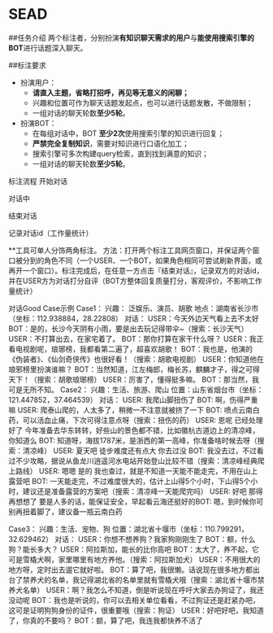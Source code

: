 # SEAD

##任务介绍
两个标注者，分别扮演**有知识聊天需求的用户**与**能使用搜索引擎的BOT**进行话题深入聊天。

##标注要求
* 扮演用户：
    * **请直入主题，省略打招呼，再见等无意义的闲聊；**
    * 兴趣和位置可作为聊天话题发起点，也可以进行话题发散，不做限制；
    * 一组对话的聊天轮数**至少5轮**。
* 扮演BOT：
    * 在每组对话中，BOT **至少2次**使用搜索引擎的知识进行回复；
    * **严禁完全复制知识**，需要对知识进行口语化加工；
    * 搜索引擎可多次构建query检索，直到找到满意的知识；
    * 一组对话的聊天轮数**至少5轮**。

标注流程
开始对话







对话中






结束对话





记录对话id（工作量统计）



**工具可单人分饰两角标注。
方法：打开两个标注工具网页窗口，并保证两个窗口被分到的角色不同（一个USER、一个BOT，如果角色相同可尝试刷新界面，或再开一个窗口）。标注完成后，在任意一方点击『结束对话』，记录双方的对话id，并在USER方为对话打分自评（BOT方整体回复质量打分，客观评价，不影响工作量统计）


对话Good Case示例
Case1：
兴趣： 泛娱乐、演员、胡歌 
地点：湖南省长沙市（坐标：112.938884，28.22808）
对话：
USER：今天外边天气看上去不太好
BOT：是的，长沙今天阴有小雨，要是出去玩记得带伞~（搜索：长沙天气）
USER：不打算出去，在家宅着了。
BOT：那你打算在家干什么呀？
USER：我正看电视剧呢，琅琊榜，我都看第二遍了，超喜欢胡歌！
BOT：我也是，他演的《伪装者》、《仙剑奇侠传》也很好看！（搜索：胡歌电视剧）
USER：你知道他在琅邪榜里扮演谁嘛？
BOT：当然知道，江左梅郎，梅长苏，麒麟才子，得之可得天下！（搜索：胡歌琅琊榜）
USER：厉害了，懂得挺多嘛。
BOT：那当然，我可是无所不知。
Case2：
兴趣：生活、旅游、爬山
位置：山东省烟台市（坐标：121.447852，37.464539）
对话：
USER: 我爬山脚扭伤了
BOT: 啊，伤得严重嘛
USER: 爬泰山爬的，人太多了，稍微一不注意就被挤了一下
BOT: 喷点云南白药，可以活血止痛，下次可得注意点呀（搜索：扭伤的药）
USER: 恩呢 已经处理好了 今年准备去华东转转，好些山的景色都不错，比如徽杭古道边上的清凉峰，你知道么
BOT: 知道呀，海拔1787米，是浙西的第一高峰，你准备啥时候去呀（搜索：清凉峰）
USER: 夏天吧 徒步难度还有点大 你去过没
BOT: 我没去过，不过看过不少攻略，据说从鱼龙川逍遥河水电站开始登山比较不错（搜索：清凉峰经典爬上路线）
USER: 嗯嗯 是的 我也查过，就是不知道一天能不能走完，不用在山上露营吧
BOT: 一天能走完，不过难度很大的，估计上山得5个小时，下山得5个小时，建议还是准备露营的方案吧（搜索：清凉峰一天能爬完吗）
USER: 好吧 那得再想想了 要是人多的话，能保证安全，早起看云海还挺好的BOT: 嗯，到时候你可别再扭着脚了，建议备一瓶云南白药

Case3：
兴趣：生活、宠物、狗
位置：湖北省十堰市（坐标：110.799291，32.629462）
对话：
USER：你想不想养狗？我家狗刚刚生了
BOT：额，什么狗？能长多大？
USER：阿拉斯加，能长的比你高吧
BOT：太大了，养不起，它可是雪橇犬啊，家里哪里有地方养他。（搜索：阿拉斯加犬）
USER：不用很大的地方呀，定时出去遛它就好啦。
BOT：算了吧，我很懒。话说现在很多地方都出台了禁养犬的名单，我记得湖北省的名单里就有雪橇犬哦（搜索：湖北省十堰市禁养犬名单）
USER：啊？我怎么不知道，倒是听说现在呼吁大家去办狗证了，我还没动呢
BOT：我也是听说的，你可以去相关单位看看，不过狗证还是赶紧办吧，这可是证明狗狗身份的证件，很重要哦（搜索：狗证）
USER：好吧好吧，我知道了，你真的不要吗？
BOT：额，算了吧，我连我都快养不活了
